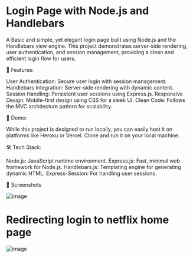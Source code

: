 # Login Page with Node.js and Handlebars

A Basic and simple, yet elegant login page built using Node.js and the Handlebars view engine. This project demonstrates server-side rendering, user authentication, and session management, providing a clean and efficient login flow for users.

📜 Features:

User Authentication: Secure user login with session management.
Handlebars Integration: Server-side rendering with dynamic content.
Session Handling: Persistent user sessions using Express.js.
Responsive Design: Mobile-first design using CSS for a sleek UI.
Clean Code: Follows the MVC architecture pattern for scalability.

🚀 Demo:

While this project is designed to run locally, you can easily host it on platforms like Heroku or Vercel. Clone and run it on your local machine.

🛠️ Tech Stack:

Node.js: JavaScript runtime environment.
Express.js: Fast, minimal web framework for Node.js.
Handlebars.js: Templating engine for generating dynamic HTML.
Express-Session: For handling user sessions.

📸 Screenshots

![image](https://github.com/user-attachments/assets/17d0c0b6-d2d4-436c-98bd-0c5e968a7328)
# Redirecting login to netflix home page

![image](https://github.com/user-attachments/assets/3a1ba74d-956b-403d-ac57-4f234f8be206)
